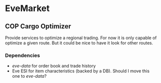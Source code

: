 # EveMarket
## COP Cargo Optimizer
Provide services to optimize a regional trading. For now it is only capable of optimize a given route. But it could be nice to have it look for other routes.

### Dependencies
* *eve-data* for order book and trade history
* Eve ESI for item characteristics (backed by a DB). Should I move this one to *eve-data*?

